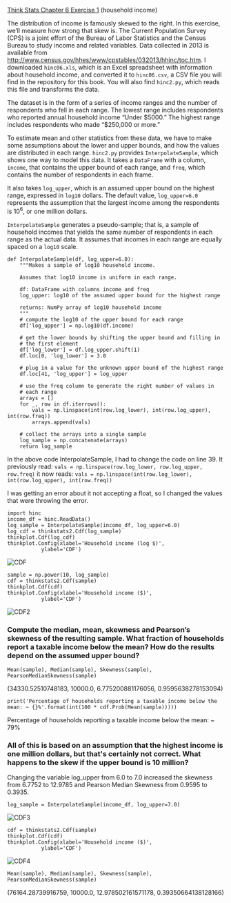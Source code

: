 [Think Stats Chapter 6 Exercise 1](http://greenteapress.com/thinkstats2/html/thinkstats2007.html#toc60) (household income)

The distribution of income is famously skewed to the right. In this exercise, we’ll measure how strong that skew is.
The Current Population Survey (CPS) is a joint effort of the Bureau of Labor Statistics and the Census Bureau to study income and related variables. Data collected in 2013 is available from http://www.census.gov/hhes/www/cpstables/032013/hhinc/toc.htm. I downloaded `hinc06.xls`, which is an Excel spreadsheet with information about household income, and converted it to `hinc06.csv`, a CSV file you will find in the repository for this book. You will also find `hinc2.py`, which reads this file and transforms the data.

The dataset is in the form of a series of income ranges and the number of respondents who fell in each range. The lowest range includes respondents who reported annual household income “Under \$5000.” The highest range includes respondents who made “\$250,000 or more.”

To estimate mean and other statistics from these data, we have to make some assumptions about the lower and upper bounds, and how the values are distributed in each range. `hinc2.py` provides `InterpolateSample`, which shows one way to model this data. It takes a `DataFrame` with a column, `income`, that contains the upper bound of each range, and `freq`, which contains the number of respondents in each frame.

It also takes `log_upper`, which is an assumed upper bound on the highest range, expressed in `log10` dollars. The default value, `log_upper=6.0` represents the assumption that the largest income among the respondents is $10^6$, or one million dollars.

`InterpolateSample` generates a pseudo-sample; that is, a sample of household incomes that yields the same number of respondents in each range as the actual data. It assumes that incomes in each range are equally spaced on a `log10` scale.

    def InterpolateSample(df, log_upper=6.0):
        """Makes a sample of log10 household income.

        Assumes that log10 income is uniform in each range.

        df: DataFrame with columns income and freq
        log_upper: log10 of the assumed upper bound for the highest range

        returns: NumPy array of log10 household income
        """
        # compute the log10 of the upper bound for each range
        df['log_upper'] = np.log10(df.income)

        # get the lower bounds by shifting the upper bound and filling in
        # the first element
        df['log_lower'] = df.log_upper.shift(1)
        df.loc[0, 'log_lower'] = 3.0

        # plug in a value for the unknown upper bound of the highest range
        df.loc[41, 'log_upper'] = log_upper

        # use the freq column to generate the right number of values in
        # each range
        arrays = []
        for _, row in df.iterrows():
            vals = np.linspace(int(row.log_lower), int(row.log_upper), int(row.freq))
            arrays.append(vals)

        # collect the arrays into a single sample
        log_sample = np.concatenate(arrays)
        return log_sample
        
In the above code InterpolateSample, I had to change the code on line 39. It previously read:
`vals = np.linspace(row.log_lower, row.log_upper, row.freq)`
it now reads:
`vals = np.linspace(int(row.log_lower), int(row.log_upper), int(row.freq))` 

I was getting an error about it not accepting a float, so I changed the values that were throwing the error.

    import hinc
    income_df = hinc.ReadData()
    log_sample = InterpolateSample(income_df, log_upper=6.0)
    log_cdf = thinkstats2.Cdf(log_sample)
    thinkplot.Cdf(log_cdf)
    thinkplot.Config(xlabel='Household income (log $)',
               ylabel='CDF')
               

![CDF](https://i.imgur.com/QhuKbD0.png)

    sample = np.power(10, log_sample)
    cdf = thinkstats2.Cdf(sample)
    thinkplot.Cdf(cdf)
    thinkplot.Config(xlabel='Household income ($)',
               ylabel='CDF')
![CDF2](https://i.imgur.com/RAFCunf.png)

### Compute the median, mean, skewness and Pearson’s skewness of the resulting sample. What fraction of households report a taxable income below the mean? How do the results depend on the assumed upper bound?

    Mean(sample), Median(sample), Skewness(sample), PearsonMedianSkewness(sample)
(34330.52510748183, 10000.0, 6.775200881176056, 0.9595638278153094)
   
    print('Percentage of households reporting a taxable income below the mean: ~ {}%'.format(int(100 * cdf.Prob(Mean(sample)))))
Percentage of households reporting a taxable income below the mean: ~ 79%

### All of this is based on an assumption that the highest income is one million dollars, but that's certainly not correct.  What happens to the skew if the upper bound is 10 million?

Changing the variable log_upper from 6.0 to 7.0 increased the skewness from 6.7752 to 12.9785 and Pearson Median Skewness from 0.9595 to 0.3935.

    log_sample = InterpolateSample(income_df, log_upper=7.0)
    
![CDF3](https://i.imgur.com/gpf5CgI.png)

    cdf = thinkstats2.Cdf(sample)
    thinkplot.Cdf(cdf)
    thinkplot.Config(xlabel='Household income ($)',
               ylabel='CDF')
               
![CDF4](https://i.imgur.com/FBvrQv0.png)
    
    Mean(sample), Median(sample), Skewness(sample), PearsonMedianSkewness(sample)
(76164.28739916759, 10000.0, 12.978502161571178, 0.39350664138128166)


